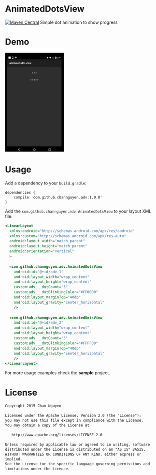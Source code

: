 # AnimatedDotsView
[![Maven Central](https://maven-badges.herokuapp.com/maven-central/com.github.channguyen/adv/badge.svg)](https://maven-badges.herokuapp.com/maven-central/com.github.channguyen/adv)
Simple dot animation to show progress

# Demo
![Main screen](/screenshots/sc.gif)

# Usage
Add a dependency to your `build.gradle`:
```
dependencies {
    compile 'com.github.channguyen.adv:1.0.0'
}
```
Add the `com.github.channguyen.adv.AnimatedDotsView` to your layout XML file.
```XML
<LinearLayout
  xmlns:android="http://schemas.android.com/apk/res/android"
  xmlns:custom="http://schemas.android.com/apk/res-auto"
  android:layout_width="match_parent"
  android:layout_height="match_parent"
  android:orientation="vertical"
  >

  <com.github.channguyen.adv.AnimatedDotsView
    android:id="@+id/adv_1"
    android:layout_width="wrap_content"
    android:layout_height="wrap_content"
    custom:adv___dotCount="3"
    custom:adv___dotBlinkingColor="#FF0000"
    android:layout_marginTop="40dp"
    android:layout_gravity="center_horizontal"
    />

  <com.github.channguyen.adv.AnimatedDotsView
    android:id="@+id/adv_2"
    android:layout_width="wrap_content"
    android:layout_height="wrap_content"
    custom:adv___dotCount="5"
    custom:adv___dotBlinkingColor="#FFFF00"
    android:layout_marginTop="40dp"
    android:layout_gravity="center_horizontal"
    />
</LinearLayout>
```

For more usage examples check the **sample** project.


# License
```
Copyright 2015 Chan Nguyen

Licensed under the Apache License, Version 2.0 (the "License");
you may not use this file except in compliance with the License.
You may obtain a copy of the License at

   http://www.apache.org/licenses/LICENSE-2.0

Unless required by applicable law or agreed to in writing, software
distributed under the License is distributed on an "AS IS" BASIS,
WITHOUT WARRANTIES OR CONDITIONS OF ANY KIND, either express or implied.
See the License for the specific language governing permissions and
limitations under the License.
```
